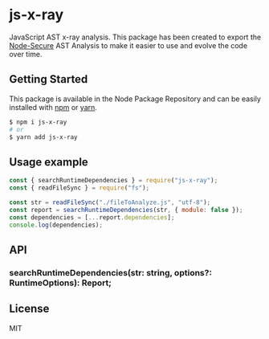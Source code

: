 # js-x-ray
JavaScript AST x-ray analysis. This package has been created to export the [Node-Secure](https://github.com/ES-Community/nsecure) AST Analysis to make it easier to use and evolve the code over time.

## Getting Started

This package is available in the Node Package Repository and can be easily installed with [npm](https://docs.npmjs.com/getting-started/what-is-npm) or [yarn](https://yarnpkg.com).

```bash
$ npm i js-x-ray
# or
$ yarn add js-x-ray
```

## Usage example
```js
const { searchRuntimeDependencies } = require("js-x-ray");
const { readFileSync } = require("fs");

const str = readFileSync("./fileToAnalyze.js", "utf-8");
const report = searchRuntimeDependencies(str, { module: false });
const dependencies = [...report.dependencies];
console.log(dependencies);
```

## API

### searchRuntimeDependencies(str: string, options?: RuntimeOptions): Report;

## License
MIT
